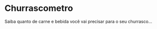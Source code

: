 # Churrascometro
Saiba quanto de carne e bebida você vai precisar para o seu           churrasco...
